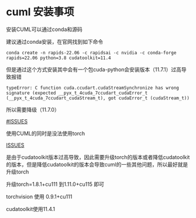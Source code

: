 # cuml 安装事项

安装CUML可以通过conda和源码

建议通过conda安装，在官网找到如下命令

```shell
conda create -n rapids-22.06 -c rapidsai -c nvidia -c conda-forge rapids=22.06 python=3.8 cudatoolkit=11.4
```

但是通过这个方式安装其中会有一个包cuda-python会安装版本（11.7.1）过高导致报错

```shell
typeError: C function cuda.ccudart.cudaStreamSynchronize has wrong signature (expected __pyx_t_4cuda_7ccudart_cudaError_t (__pyx_t_4cuda_7ccudart_cudaStream_t), got cudaError_t (cudaStream_t))
```

所以需要降级（11.7.0）

[#ISSUES](https://github.com/rapidsai/cuml/issues/4798)

使用CUML的同时是没法使用torch

[ISSUES](https://github.com/rapidsai/cuml/issues/4444)

是由于cudatoolkit版本过高导致，因此需要升级torch的版本或者降低cudatoolkit的版本，但是降低cudatoolkit的版本会导致cuml的一些其他问题，所以最好就是升级torch



升级torch=1.8.1+cu111 到1.11.0+cu115 即可

torchvision 使用 0.9.1+cu111

cudatoolkit使用11.4.1




